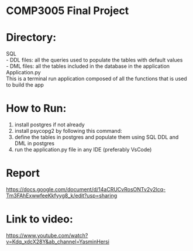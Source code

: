 # COMP3005 Final Project

# Directory:
  SQL <br />
    - DDL files: all the queries used to populate the tables with default values <br />
    - DML files: all the tables included in the database in the application <br />
  Application.py <br />
  This is a terminal run application composed of all the functions that is used to build the app <br />

# How to Run:
1. install postgres if not already <br />
2. install psycopg2 by following this command: <br />
3. define the tables in postgres and populate them using SQL DDL and DML in postgres <br />
4. run the application.py file in any IDE (preferably VsCode)

# Report
https://docs.google.com/document/d/14aCRUCvRosONTv2y2lcq-Tm3FAhExwwfeeKkfyyg8_k/edit?usp=sharing

# Link to video: 
https://www.youtube.com/watch?v=Kdq_xdcX28Y&ab_channel=YasminHersi
